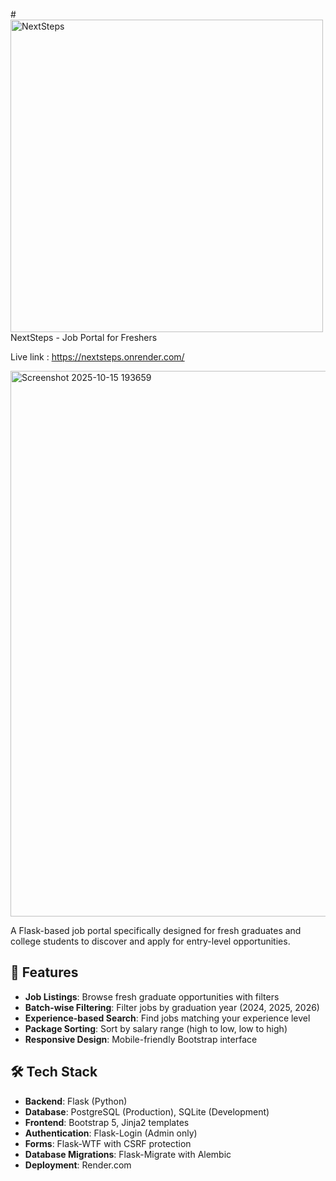 #<img width="500" height="500" alt="NextSteps" src="https://github.com/user-attachments/assets/3982d494-f346-47a8-b812-3e6fa50e5994" />
 NextSteps - Job Portal for Freshers



Live link : https://nextsteps.onrender.com/

<img width="1082" height="873" alt="Screenshot 2025-10-15 193659" src="https://github.com/user-attachments/assets/fc6e6e1e-d03e-4978-9deb-ab1559802a63" />

A Flask-based job portal specifically designed for fresh graduates and college students to discover and apply for entry-level opportunities.

## 🚀 Features

- **Job Listings**: Browse fresh graduate opportunities with filters
- **Batch-wise Filtering**: Filter jobs by graduation year (2024, 2025, 2026)
- **Experience-based Search**: Find jobs matching your experience level
- **Package Sorting**: Sort by salary range (high to low, low to high)
- **Responsive Design**: Mobile-friendly Bootstrap interface

## 🛠️ Tech Stack

- **Backend**: Flask (Python)
- **Database**: PostgreSQL (Production), SQLite (Development)
- **Frontend**: Bootstrap 5, Jinja2 templates
- **Authentication**: Flask-Login (Admin only)
- **Forms**: Flask-WTF with CSRF protection
- **Database Migrations**: Flask-Migrate with Alembic
- **Deployment**: Render.com
